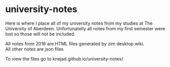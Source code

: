 # university-notes

Here is where I place all of my university notes from my studies at The University of Aberdeen. 
Unfortunatelly all notes from my first semester were lost so those will not be included. <br>

All notes from 2016 are HTML files generated by zim desktop wiki.<br>
All other notes are json files <br>

To view the files go to knejad.github.io/university-notes/
